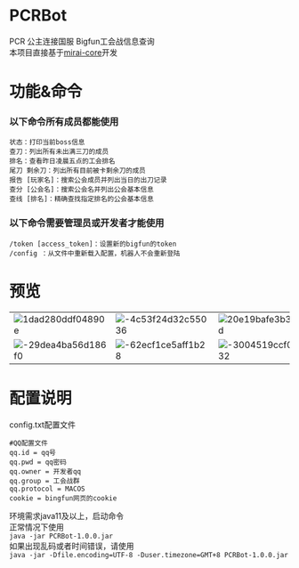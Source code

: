 # PCRBot
PCR 公主连接国服 Bigfun工会战信息查询  
本项目直接基于[mirai-core](https://github.com/mamoe/mirai)开发


# 功能&命令
### 以下命令所有成员都能使用
```
状态：打印当前boss信息
查刀：列出所有未出满三刀的成员
排名：查看昨日凌晨五点的工会排名
尾刀 剩余刀：列出所有目前被卡剩余刀的成员
报告 [玩家名]：搜索公会成员并列出当日的出刀记录
查分 [公会名]：搜索公会名并列出公会基本信息
查线 [排名]：精确查找指定排名的公会基本信息
```
### 以下命令需要管理员或开发者才能使用  
```
/token [access_token]：设置新的bigfun的token
/config ：从文件中重新载入配置，机器人不会重新登陆
```


# 预览
|       |  |  |
| ----------- | ----------- | ------ |
| ![1dad280ddf04890e](https://user-images.githubusercontent.com/26589867/192179111-c6669c8b-06a6-40db-80ec-c737292cac18.png)      | ![-4c53f24d32c55036](https://user-images.githubusercontent.com/26589867/192179115-a1f3e48a-b882-4f39-9eb5-7b8a90ac345e.png)       | ![20e19bafe3b35dcd](https://user-images.githubusercontent.com/26589867/192179117-29192603-2b61-4ba0-afa0-4481dcf5c6b1.png)  |
| ![-29dea4ba56d186f0](https://user-images.githubusercontent.com/26589867/192179120-80954f29-b206-4d58-ae7e-411edb265fc4.png)   | ![-62ecf1ce5aff1b28](https://user-images.githubusercontent.com/26589867/192179123-62aa3df7-e1ae-4f14-b4f2-0b583dab8759.png)        | ![-3004519ccf068432](https://user-images.githubusercontent.com/26589867/192179124-89b92387-415c-494a-be69-9e767833a626.png) |


# 配置说明
config.txt配置文件  
```
#QQ配置文件  
qq.id = qq号  
qq.pwd = qq密码  
qq.owner = 开发者qq  
qq.group = 工会战群  
qq.protocol = MACOS
cookie = bingfun网页的cookie
```

环境需求java11及以上，启动命令  
正常情况下使用  
```java -jar PCRBot-1.0.0.jar```   
如果出现乱码或者时间错误，请使用  
```java -jar -Dfile.encoding=UTF-8 -Duser.timezone=GMT+8 PCRBot-1.0.0.jar```


